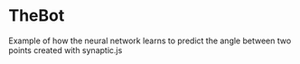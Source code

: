 # TheBot
Example of how the neural network learns to predict the angle between two points created with synaptic.js
